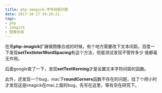 ```yaml
---
title: php-imagick-字符间距问题
date: 2017-10-17 19:26:21
tags:
- php
- imagick
- 图像合成
---
```

在用**php-imagick**扩展做图像合成的时候，有个地方需要改下文本间距，百度一下发现**setTextInterWordSpacing**有这个方法，但是测试发现不管传多少
值都毫无作用。

后面google查了一下，发现**setTextKerning**才是设置文本字符间距的函数。

此外，还发现一个bug，mac下**roundCorners**函数不存在的问题，找了个把小时才发现这是imagick在mac上面的bug，先写在这里，等有空在研究下。